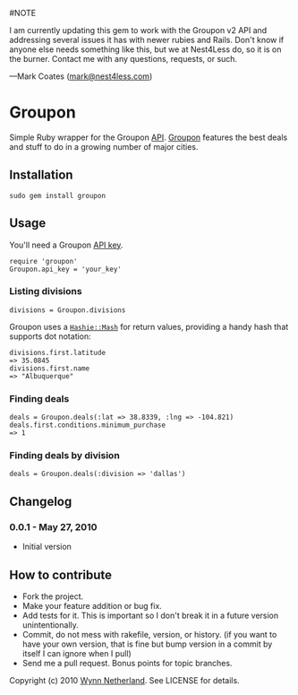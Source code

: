 #NOTE

I am currently updating this gem to work with the Groupon v2 API and addressing several issues it has with newer rubies and Rails. Don't know if anyone else needs something like this, but we at Nest4Less do, so it is on the burner. Contact me with any questions, requests, or such. 

—Mark Coates (mark@nest4less.com)

# Groupon

Simple Ruby wrapper for the Groupon [API](http://sites.google.com/site/grouponapi/home). [Groupon](http://groupon.com) features the best deals and stuff to do in a growing number of major cities.

## Installation

    sudo gem install groupon
    
## Usage

You'll need a Groupon [API key](http://sites.google.com/site/grouponapi/home).

    require 'groupon'
    Groupon.api_key = 'your_key'
    
### Listing divisions

    divisions = Groupon.divisions
    
Groupon uses a [`Hashie::Mash`](http://github.com/intridea/hashie) for return values, providing a handy hash that supports dot notation:

    divisions.first.latitude
    => 35.0845
    divisions.first.name
    => "Albuquerque"
    
### Finding deals
    
    deals = Groupon.deals(:lat => 38.8339, :lng => -104.821)
    deals.first.conditions.minimum_purchase
    => 1
    
### Finding deals by division

    deals = Groupon.deals(:division => 'dallas')
    
<a name="changelog"></a>
## Changelog

### 0.0.1 - May 27, 2010

* Initial version

## How to contribute
 
* Fork the project.
* Make your feature addition or bug fix.
* Add tests for it. This is important so I don't break it in a
  future version unintentionally.
* Commit, do not mess with rakefile, version, or history.
  (if you want to have your own version, that is fine but bump version in a commit by itself I can ignore when I pull)
* Send me a pull request. Bonus points for topic branches.

Copyright (c) 2010 [Wynn Netherland](http://wynnnetherland.com). See LICENSE for details.
